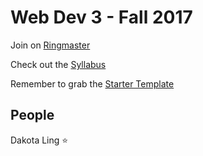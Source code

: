 # Web Dev 3 - Fall 2017

Join on [Ringmaster](http://ringmaster.creativecircus.edu/class/139)

Check out the [Syllabus](https://docs.google.com/document/d/1aY4oZZROVm3rCxpw0ME41jmEC2p2_r3gWuFkOmY0NKc/edit?usp=sharing)

Remember to grab the [Starter Template](https://github.com/CreativeCircus/circus-starter)

## People

Dakota Ling :star: